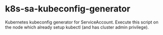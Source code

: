 # k8s-sa-kubeconfig-generator
Kubernetes kubeconfig generator for ServiceAccount. 
Execute this script on  the node which already setup kubectl (and has cluster admin privilege).

